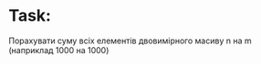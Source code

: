  <h1>Task:</h1>
 Порахувати суму всіх елементів двовимірного масиву n на m
   (наприклад 1000 на 1000) 

